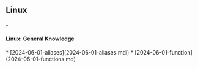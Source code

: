 <h2>Linux</h2>
- <h4>Linux: General Knowledge</h4>
  * [2024-06-01-aliases](2024-06-01-aliases.mdi)
  * [2024-06-01-function](2024-06-01-functions.md)
